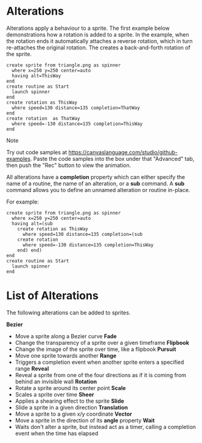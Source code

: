 # Alterations

Alterations apply a behaviour to a sprite. The first example below demonstrations how a rotation is added to a sprite. In the example, when the rotation ends it automatically attaches a reverse rotation, which in turn re-attaches the original rotation. The creates a back-and-forth rotation of the sprite.

```
create sprite from triangle.png as spinner
  where x=250 y=250 center=auto
  having alt=ThisWay
end
create routine as Start
  launch spinner
end
create rotation as ThisWay
  where speed=130 distance=135 completion=ThatWay
end
create rotation  as ThatWay 
  where speed=-130 distance=135 completion=ThisWay
end
```

> [!NOTE]
> Try out code samples at https://canvaslanguage.com/studio/github-examples.
> Paste the code samples into the box under that "Advanced" tab,
> then push the "Rec" button to view the animation.

All alterations have a **completion** property which can either specify the name of a routine, the name of an alteration, or a **sub** command. A **sub** command allows you to define an unnamed alteration or routine in-place.

For example:
```
create sprite from triangle.png as spinner
  where x=250 y=250 center=auto
  having alt=(sub
    create rotation as ThisWay
      where speed=130 distance=135 completion=(sub
    create rotation
      where speed=-130 distance=135 completion=ThisWay
    end) end)
end
create routine as Start
  launch spinner
end
```

# List of Alterations

The following alterations can be added to sprites.

**Bezier**
 - Move a sprite along a Bezier curve
**Fade**
 - Change the transparency of a sprite over a given timeframe
**Flipbook**
 - Change the image of the sprite over time, like a flipbook
**Pursuit**
 - Move one sprite towards another
**Range**
 - Triggers a completion event when another sprite enters a specified range
**Reveal**
 - Reveal a sprite from one of the four directions as if it is coming from behind an invisible wall
**Rotation**
 - Rotate a sprite around its center point
**Scale**
 - Scales a sprite over time
**Sheer**
 - Applies a shearing effect to the sprite
**Slide**
 - Slide a sprite in a given direction
**Translation**
 - Move a sprite to a given x/y coordinate
**Vector**
 - Move a sprite in the direction of its **angle** property
**Wait**
 - Waits don't alter a sprite, but instead act as a timer, calling a completion event when the time has elapsed

